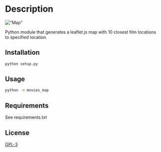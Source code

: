 # Description

<img
src=“images/screenshot.jpg”
raw=true
alt=“Map”
/>

Python module that generates a leaflet.js map with 10 closest film locations to specified location.

## Installation

```bash
python setup.py
```

## Usage

```bash
python -m movies_map
```

## Requirements

See requirements.txt

## License

[GPL-3](https://choosealicense.com/licenses/gpl-3.0/)
